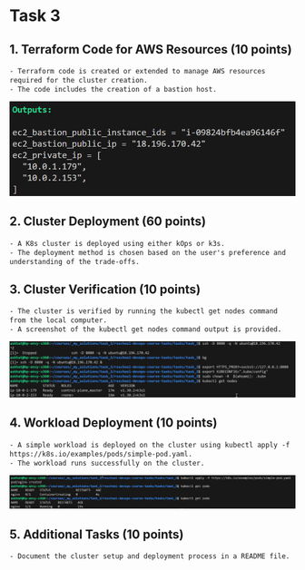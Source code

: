 # Task 3

## 1. **Terraform Code for AWS Resources (10 points)**

    - Terraform code is created or extended to manage AWS resources required for the cluster creation.
    - The code includes the creation of a bastion host.
![Check infra provisioning](images/outputs.png)

## 2. **Cluster Deployment (60 points)**

    - A K8s cluster is deployed using either kOps or k3s.
    - The deployment method is chosen based on the user's preference and understanding of the trade-offs.

## 3. **Cluster Verification (10 points)**

    - The cluster is verified by running the kubectl get nodes command from the local computer.
    - A screenshot of the kubectl get nodes command output is provided.
![Check cluster nodes](images/k_get_nodes.png)

## 4. **Workload Deployment (10 points)**

    - A simple workload is deployed on the cluster using kubectl apply -f https://k8s.io/examples/pods/simple-pod.yaml.
    - The workload runs successfully on the cluster.
![Check simple pod is running](images/k_get_pods.png)

## 5. Additional Tasks (10 points)

    - Document the cluster setup and deployment process in a README file.
